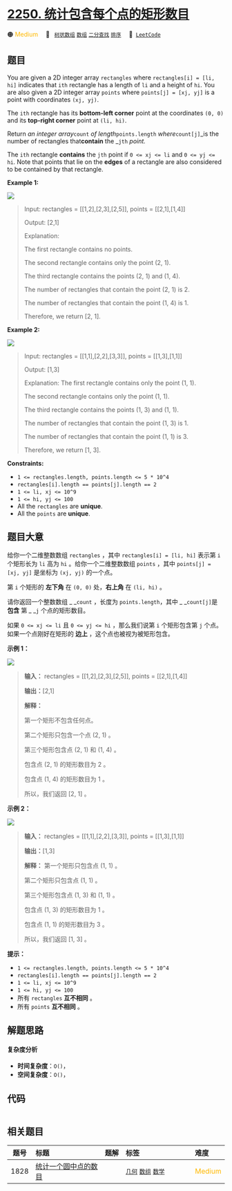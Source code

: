 # [2250. 统计包含每个点的矩形数目](https://leetcode.com/problems/count-number-of-rectangles-containing-each-point)

🟠 <font color=#ffb800>Medium</font>&emsp; 🔖&ensp; [`树状数组`](/leetcode/outline/tag/binary-indexed-tree.md) [`数组`](/leetcode/outline/tag/array.md) [`二分查找`](/leetcode/outline/tag/binary-search.md) [`排序`](/leetcode/outline/tag/sorting.md)&emsp; 🔗&ensp;[`LeetCode`](https://leetcode.com/problems/count-number-of-rectangles-containing-each-point)


## 题目

You are given a 2D integer array `rectangles` where `rectangles[i] = [li, hi]`
indicates that `ith` rectangle has a length of `li` and a height of `hi`. You
are also given a 2D integer array `points` where `points[j] = [xj, yj]` is a
point with coordinates `(xj, yj)`.

The `ith` rectangle has its **bottom-left corner** point at the coordinates
`(0, 0)` and its **top-right corner** point at `(li, hi)`.

Return _an integer array_`count` _of length_`points.length`
_where_`count[j]`_is the number of rectangles that**contain** the _`jth`
_point._

The `ith` rectangle **contains** the `jth` point if `0 <= xj <= li` and `0 <=
yj <= hi`. Note that points that lie on the **edges** of a rectangle are also
considered to be contained by that rectangle.



**Example 1:**

![](https://assets.leetcode.com/uploads/2022/03/02/example1.png)

> Input: rectangles = [[1,2],[2,3],[2,5]], points = [[2,1],[1,4]]
> 
> Output: [2,1]
> 
> Explanation: 
> 
> The first rectangle contains no points.
> 
> The second rectangle contains only the point (2, 1).
> 
> The third rectangle contains the points (2, 1) and (1, 4).
> 
> The number of rectangles that contain the point (2, 1) is 2.
> 
> The number of rectangles that contain the point (1, 4) is 1.
> 
> Therefore, we return [2, 1].

**Example 2:**

![](https://assets.leetcode.com/uploads/2022/03/02/example2.png)

> Input: rectangles = [[1,1],[2,2],[3,3]], points = [[1,3],[1,1]]
> 
> Output: [1,3]
> 
> Explanation: The first rectangle contains only the point (1, 1).
> 
> The second rectangle contains only the point (1, 1).
> 
> The third rectangle contains the points (1, 3) and (1, 1).
> 
> The number of rectangles that contain the point (1, 3) is 1.
> 
> The number of rectangles that contain the point (1, 1) is 3.
> 
> Therefore, we return [1, 3].

**Constraints:**

  * `1 <= rectangles.length, points.length <= 5 * 10^4`
  * `rectangles[i].length == points[j].length == 2`
  * `1 <= li, xj <= 10^9`
  * `1 <= hi, yj <= 100`
  * All the `rectangles` are **unique**.
  * All the `points` are **unique**.


## 题目大意

给你一个二维整数数组 `rectangles` ，其中 `rectangles[i] = [li, hi]` 表示第 `i` 个矩形长为 `li` 高为
`hi` 。给你一个二维整数数组 `points` ，其中 `points[j] = [xj, yj]` 是坐标为 `(xj, yj)` 的一个点。

第 `i` 个矩形的 **左下角**  在 `(0, 0)` 处，**右上角**  在 `(li, hi)` 。

请你返回一个整数数组 _ _`count` ，长度为 `points.length`，其中 _ _`count[j]`是 **包含** 第 _ _`j`
个点的矩形数目。

如果 `0 <= xj <= li` 且 `0 <= yj <= hi` ，那么我们说第 `i` 个矩形包含第 `j` 个点。如果一个点刚好在矩形的
**边上**  ，这个点也被视为被矩形包含。



**示例 1：**

![](https://assets.leetcode.com/uploads/2022/03/02/example1.png)

> 
> 
> 
> 
> 
> **输入：** rectangles = [[1,2],[2,3],[2,5]], points = [[2,1],[1,4]]
> 
> **输出：**[2,1]
> 
> **解释：**
> 
> 第一个矩形不包含任何点。
> 
> 第二个矩形只包含一个点 (2, 1) 。
> 
> 第三个矩形包含点 (2, 1) 和 (1, 4) 。
> 
> 包含点 (2, 1) 的矩形数目为 2 。
> 
> 包含点 (1, 4) 的矩形数目为 1 。
> 
> 所以，我们返回 [2, 1] 。
> 
> 

**示例 2：**

![](https://assets.leetcode.com/uploads/2022/03/02/example2.png)

> 
> 
> 
> 
> 
> **输入：** rectangles = [[1,1],[2,2],[3,3]], points = [[1,3],[1,1]]
> 
> **输出：**[1,3]
> 
> **解释：** 第一个矩形只包含点 (1, 1) 。
> 
> 第二个矩形只包含点 (1, 1) 。
> 
> 第三个矩形包含点 (1, 3) 和 (1, 1) 。
> 
> 包含点 (1, 3) 的矩形数目为 1 。
> 
> 包含点 (1, 1) 的矩形数目为 3 。
> 
> 所以，我们返回 [1, 3] 。
> 
> 



**提示：**

  * `1 <= rectangles.length, points.length <= 5 * 10^4`
  * `rectangles[i].length == points[j].length == 2`
  * `1 <= li, xj <= 10^9`
  * `1 <= hi, yj <= 100`
  * 所有 `rectangles` **互不相同**  。
  * 所有 `points` **互不相同**  。


## 解题思路

#### 复杂度分析

- **时间复杂度**：`O()`，
- **空间复杂度**：`O()`，

## 代码

```javascript

```

## 相关题目

| 题号 | 标题 | 题解 | 标签 | 难度 |
| :------: | :------ | :------: | :------ | :------ |
| 1828 | [统计一个圆中点的数目](https://leetcode.com/problems/queries-on-number-of-points-inside-a-circle) |  |  [`几何`](/leetcode/outline/tag/geometry.md) [`数组`](/leetcode/outline/tag/array.md) [`数学`](/leetcode/outline/tag/math.md) | <font color=#ffb800>Medium</font> |

<style>
.blue {
    background-color: #096dd9;
    padding: 0.25rem 0.5rem;
    margin: 0;
    font-size: 0.85em;
    border-radius: 3px;
    color: white;
    font-weight: 500;
}
table th:first-of-type { width: 10%; }
table th:nth-of-type(2) { width: 35%; }
table th:nth-of-type(3) { width: 10%; }
table th:nth-of-type(4) { width: 35%; }
table th:nth-of-type(5) { width: 10%; }
</style>

